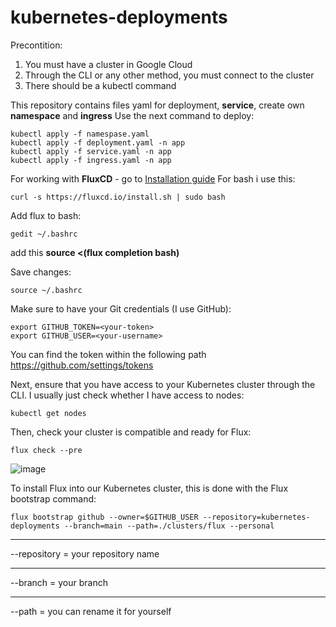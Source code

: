 # kubernetes-deployments
Precontition: 
1. You must have a cluster in Google Cloud
2. Through the CLI or any other method, you must connect to the cluster
3. There should be a kubectl command

This repository contains files yaml for deployment, **service**, create own **namespace** and **ingress**
Use the next command to deploy:
```
kubectl apply -f namespase.yaml
kubectl apply -f deployment.yaml -n app
kubectl apply -f service.yaml -n app
kubectl apply -f ingress.yaml -n app
```

For working with **FluxCD** - go to [Installation guide](https://fluxcd.io/flux/installation/#install-the-flux-cli) 
For bash i use this:
```
curl -s https://fluxcd.io/install.sh | sudo bash
```
Add flux to bash:
```
gedit ~/.bashrc
```
add this **source <(flux completion bash)**

Save changes:
```
source ~/.bashrc
```

Make sure to have your Git credentials (I use GitHub):

```
export GITHUB_TOKEN=<your-token>
export GITHUB_USER=<your-username>
```
  
You can find the token within the following path https://github.com/settings/tokens
  
Next, ensure that you have access to your Kubernetes cluster through the CLI. I usually just check whether I have access to nodes:

```
kubectl get nodes
```

Then, check your cluster is compatible and ready for Flux:

```
flux check --pre
```
![image](https://user-images.githubusercontent.com/115075056/198820427-20045ba4-e55b-4030-b487-ba0686aebf1a.png)

To install Flux into our Kubernetes cluster, this is done with the Flux bootstrap command:

```
flux bootstrap github --owner=$GITHUB_USER --repository=kubernetes-deployments --branch=main --path=./clusters/flux --personal
```
___
--repository = your repository name
___
--branch = your branch
___
--path = you can rename it for yourself



